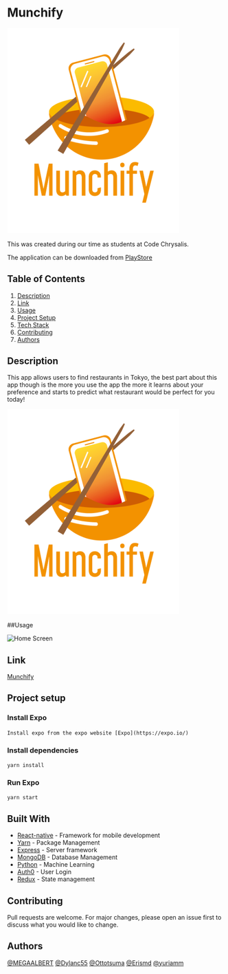 # Munchify
<!-- ![logo](assets/logo_bowl.png) -->
<img src="./assets/logo_bowl.png" width="400" alt="Logo">

This was created during our time as students at Code Chrysalis.

The application can be downloaded from [PlayStore](https://play.google.com/store/apps/details?id=com.ottotsuma.restaurantnativeapp)

## Table of Contents

1.  [Description](#description)
1.  [Link](#link)
1.  [Usage](#usage)
1.  [Project Setup](#project-setup)
1.  [Tech Stack](#built-with)
1.  [Contributing](#contributing)
1.  [Authors](#authors)

## Description
This app allows users to find restaurants in Tokyo, the best part about this app though is the more you use the app the more it learns about your preference and starts to predict what restaurant would be perfect for you today!   

<img src="assets/logo_bowl.png" width="400" alt="Logo">

##Usage

![Home Screen](https://user-images.githubusercontent.com/59043522/93848916-dea74280-fc78-11ea-9464-c8bf668ed2a6.gif)

## Link
[Munchify](https://play.google.com/store/apps/details?id=com.ottotsuma.restaurantnativeapp)


## Project setup

### Install Expo
```
Install expo from the expo website [Expo](https://expo.io/)
```

### Install dependencies
```
yarn install
```

### Run Expo
```
yarn start
```

## Built With

- [React-native](http://www.https://vuejs.org/) - Framework for mobile development
- [Yarn](https://yarnpkg.com/) - Package Management
- [Express](https://expressjs.com/) - Server framework
- [MongoDB](https://www.mongodb.com/) - Database Management
- [Python](https://www.python.org/) - Machine Learning
- [Auth0](https://auth0.com/) - User Login
- [Redux](https://redux.js.org/) - State management

## Contributing

Pull requests are welcome. For major changes, please open an issue first to discuss what you would like to change.

## Authors
[@MEGAALBERT](https://github.com/MEGAALBERT) [@Dylanc55](https://github.com/Dylanc55) [@Ottotsuma](https://github.com/ottotsuma) [@Erismd](https://github.com/Erismd) [@yuriamm](https://github.com/yuriamm)
